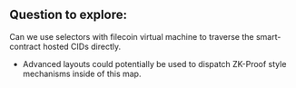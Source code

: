 ## Question to explore:
Can we use selectors with filecoin virtual machine to traverse the smart-contract hosted CIDs directly.

- Advanced layouts could potentially be used to dispatch ZK-Proof style mechanisms inside of this map.